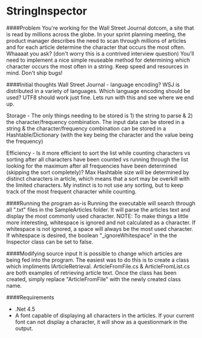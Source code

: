 StringInspector
===============

####Problem
You're working for the Wall Street Journal dotcom, a site that is read by millions across the globe. In your sprint planning meeting, the product manager describes the need to scan through millions of articles and for each article determine the character that occurs the most often. Whaaaat you ask? (don't worry this is a contrived interview question) You'll need to implement a nice simple reuseable method for determining which character occurs the most often in a string. Keep speed and resources in mind. Don't ship bugs!

####Initial thoughts
Wall Street Journal - language encoding?
WSJ is distributed in a variety of languages. Which language encoding should be used? UTF8 should work just fine. Lets run with this and see where we end up.

Storage - The only things needing to be stored is 1) the string to parse & 2) the character/frequency combination. The input data can be stored in a string & the character/frequency combination can be stored in a Hashtable/Dictionary (with the key being the character and the value being the frequency) 

Efficiency - Is it more efficient to sort the list while counting characters vs sorting after all characters have been counted vs running through the list looking for the maximum after all frequencies have been determined (skipping the sort completely)? Max Hashtable size will be determined by distinct characters in article, which means that a sort may be overkill with the limited characters. My instinct is to not use any sorting, but to keep track of the most frequent character while counting.

####Running the program as-is
Running the executable will search through all ".txt" files in the SampleArticles folder. It will parse the articles text and display the most commonly used character. NOTE: To make things a little more interesting, whitespace is ignored and not calculated as a character. If whitespace is not ignored, a space will always be the most used character. If whitespace is desired, the boolean "_ignoreWhitespace" in the the Inspector class can be set to false.

####Modifying source input
It is possible to change which articles are being fed into the program. The easiest was to do this is to create a class which impliments IArticleRetrieval. ArticleFromFile.cs & ArticleFromList.cs are both examples of retrieving article text. Once the class has been created, simply replace "ArticleFromFile" with the newly created class name.

####Requirements
* .Net 4.5
* A font capable of displaying all characters in the articles. If your current font can not display a character, it will show as a questionmark in the output.
